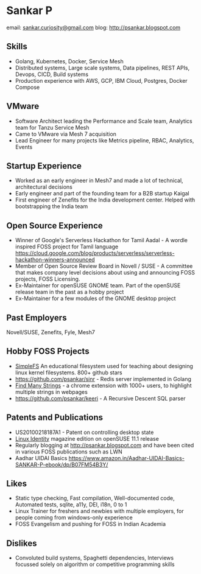 Sankar P
========

email: sankar.curiosity@gmail.com  blog: http://psankar.blogspot.com 

Skills
------
* Golang, Kubernetes, Docker, Service Mesh
* Distributed systems, Large scale systems, Data pipelines, REST APIs, Devops, CICD, Build systems
* Production experience with AWS, GCP, IBM Cloud, Postgres, Docker Compose

VMware
------
* Software Architect leading the Performance and Scale team, Analytics team for Tanzu Service Mesh
* Came to VMware via Mesh 7 acquisition
* Lead Engineer for many projects like Metrics pipeline, RBAC, Analytics, Events

Startup Experience
-------------------
* Worked as an early engineer in Mesh7 and made a lot of technical, architectural decisions
* Early engineer and part of the founding team for a B2B startup Kaigal
* First engineer of Zenefits for the India development center. Helped with bootstrapping the India team

Open Source Experience
----------------------
* Winner of Google's Serverless Hackathon for Tamil Aadal - A wordle inspired FOSS project for Tamil language https://cloud.google.com/blog/products/serverless/serverless-hackathon-winners-announced 
* Member of Open Source Review Board in Novell / SUSE - A committee that makes company level decisions about using and announcing FOSS projects, FOSS Licensing.
* Ex-Maintainer for openSUSE GNOME team. Part of the openSUSE release team in the past as a hobby project
* Ex-Maintainer for a few modules of the GNOME desktop project

Past Employers
--------------
Novell/SUSE, Zenefits, Fyle, Mesh7

Hobby FOSS Projects
-------------------
* [SimpleFS](https://github.com/psankar/simplefs) An educational filesystem used for teaching about designing linux kernel filesystems. 800+ github stars
* https://github.com/psankar/sinr - Redis server implemented in Golang
* [Find Many Strings](https://chrome.google.com/webstore/detail/find-many-strings/phabnclfbnmhmoipebjdfhkiacojlcnc) - a chrome extension with 1000+ users, to highlight multiple strings in webpages
* https://github.com/psankar/keeri - A Recursive Descent SQL parser

Patents and Publications
------------------------
* US20100218187A1 - Patent on controlling desktop state
* [Linux Identity](http://www.linuxidentity.com/us/index.php?name=News&file=article&sid=5032) magazine edition on openSUSE 11.1 release
* Regularly blogging at http://psankar.blogspot.com and have been cited in various FOSS publications such as LWN
* Aadhar UIDAI Basics https://www.amazon.in/Aadhar-UIDAI-Basics-SANKAR-P-ebook/dp/B07FM54B3Y/ 

Likes
-----
* Static type checking, Fast compilation, Well-documented code, Automated tests, sqlite, a11y, DEI, i18n, 0 to 1
* Linux Trainer for freshers and newbies with multiple employers, for people coming from windows-only experience
* FOSS Evangelism and pushing for FOSS in Indian Academia

Dislikes
--------
* Convoluted build systems, Spaghetti dependencies, Interviews focussed solely on algorithm or competitive programming skills
